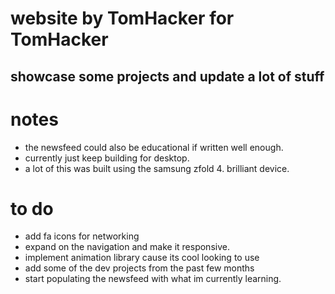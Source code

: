 # website by TomHacker for TomHacker

## showcase some projects and update a lot of stuff

# notes

- the newsfeed could also be educational if written well enough.
- currently just keep building for desktop.
- a lot of this was built using the samsung zfold 4. brilliant device.

# to do

- add fa icons for networking
- expand on the navigation and make it responsive.
- implement animation library cause its cool looking to use
- add some of the dev projects from the past few months
- start populating the newsfeed with what im currently learning.
